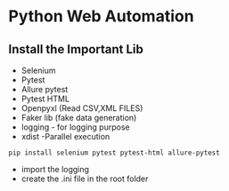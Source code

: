 # Python Web Automation

## Install the Important Lib
- Selenium
- Pytest
- Allure pytest
- Pytest HTML
- Openpyxl (Read CSV,XML FILES)
- Faker lib (fake data generation)
- logging - for logging purpose
- xdist -Parallel execution

``pip install selenium pytest pytest-html allure-pytest
``
- import the logging
- create the .ini file in the root folder